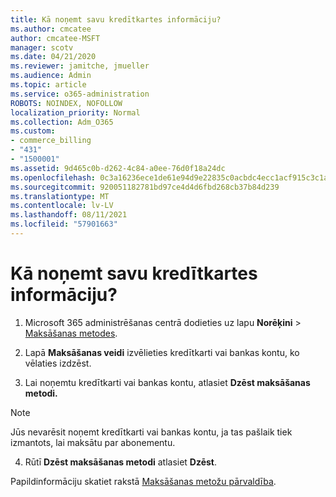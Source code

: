 ```yaml
---
title: Kā noņemt savu kredītkartes informāciju?
ms.author: cmcatee
author: cmcatee-MSFT
manager: scotv
ms.date: 04/21/2020
ms.reviewer: jamitche, jmueller
ms.audience: Admin
ms.topic: article
ms.service: o365-administration
ROBOTS: NOINDEX, NOFOLLOW
localization_priority: Normal
ms.collection: Adm_O365
ms.custom:
- commerce_billing
- "431"
- "1500001"
ms.assetid: 9d465c0b-d262-4c84-a0ee-76d0f18a24dc
ms.openlocfilehash: 0c3a16236ece1de61e94d9e22835c0acbdc4ecc1acf915c3c1ad26aa0174dc37
ms.sourcegitcommit: 920051182781bd97ce4d4d6fbd268cb37b84d239
ms.translationtype: MT
ms.contentlocale: lv-LV
ms.lasthandoff: 08/11/2021
ms.locfileid: "57901663"
---
```

# <a name="how-do-i-remove-my-credit-card-information"></a>Kā noņemt savu kredītkartes informāciju?

1. Microsoft 365 administrēšanas centrā dodieties uz lapu **Norēķini** \> [Maksāšanas metodes](https://go.microsoft.com/fwlink/p/?linkid=2018806).

2. Lapā **Maksāšanas veidi** izvēlieties kredītkarti vai bankas kontu, ko vēlaties izdzēst.

3. Lai noņemtu kredītkarti vai bankas kontu, atlasiet **Dzēst maksāšanas metodi.**

> [!NOTE]
> Jūs nevarēsit noņemt kredītkarti vai bankas kontu, ja tas pašlaik tiek izmantots, lai maksātu par abonementu.

4. Rūtī **Dzēst maksāšanas metodi** atlasiet **Dzēst**.

Papildinformāciju skatiet rakstā [Maksāšanas metožu pārvaldība](https://docs.microsoft.com/microsoft-365/commerce/billing-and-payments/manage-payment-methods).